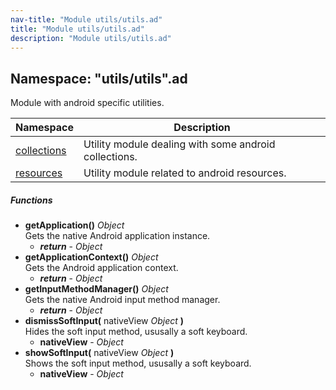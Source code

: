```yaml
---
nav-title: "Module utils/utils.ad"
title: "Module utils/utils.ad"
description: "Module utils/utils.ad"
---
```

## Namespace: "utils/utils".ad
Module with android specific utilities.

Namespace | Description
------|------------
[collections](../../../utils/utils/ad/collections/) | Utility module dealing with some android collections.
[resources](../../../utils/utils/ad/resources/) | Utility module related to android resources.

##### Functions
 - **getApplication()** _Object_  
     Gets the native Android application instance.
   - _**return**_ - _Object_
 - **getApplicationContext()** _Object_  
     Gets the Android application context.
   - _**return**_ - _Object_
 - **getInputMethodManager()** _Object_  
     Gets the native Android input method manager.
   - _**return**_ - _Object_
 - **dismissSoftInput(** nativeView _Object_ **)**  
     Hides the soft input method, ususally a soft keyboard.
   - **nativeView** - _Object_
 - **showSoftInput(** nativeView _Object_ **)**  
     Shows the soft input method, ususally a soft keyboard.
   - **nativeView** - _Object_